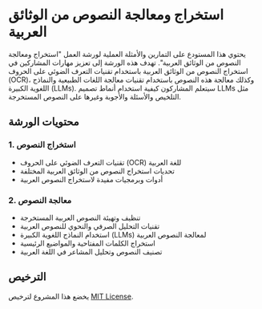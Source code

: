# استخراج ومعالجة النصوص من الوثائق العربية

يحتوي هذا المستودع على التمارين والأمثلة العملية لورشة العمل "استخراج ومعالجة النصوص من الوثائق العربية". تهدف هذه الورشة إلى تعزيز مهارات المشاركين في استخراج النصوص من الوثائق العربية باستخدام تقنيات التعرف الضوئي على الحروف (OCR)، وكذلك معالجة هذه النصوص باستخدام تقنيات معالجة اللغات الطبيعية والنماذج اللغوية الكبيرة (LLMs). سيتعلم المشاركون كيفية استخدام أنماط تصميم LLMs مثل التلخيص والأسئلة والأجوبة وغيرها على النصوص المستخرجة.

## محتويات الورشة

### 1. **استخراج النصوص**

- تقنيات التعرف الضوئي على الحروف (OCR) للغة العربية
- تحديات استخراج النصوص من الوثائق العربية المختلفة
- أدوات وبرمجيات مفيدة لاستخراج النصوص العربية

### 2. **معالجة النصوص**

- تنظيف وتهيئة النصوص العربية المستخرجة
- تقنيات التحليل الصرفي والنحوي للنصوص العربية
- استخدام النماذج اللغوية الكبيرة (LLMs) لمعالجة النصوص العربية
- استخراج الكلمات المفتاحية والمواضيع الرئيسية
- تصنيف النصوص وتحليل المشاعر في اللغة العربية

## الترخيص

يخضع هذا المشروع لترخيص [MIT License](LICENSE).
